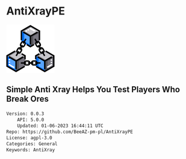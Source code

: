 # AntiXrayPE
<img src="https://raw.githubusercontent.com/BeeAZ-pm-pl/AntiXrayPE/15f005e72397a89b68c77ad3a28aaa9f22195c0d/icon.png" width="128" height="128" />

## Simple Anti Xray Helps You Test Players Who Break Ores
```properties
Version: 0.0.3
    API: 5.0.0
    Updated: 01-06-2023 16:44:11 UTC
Repo: https://github.com/BeeAZ-pm-pl/AntiXrayPE
License: agpl-3.0
Categories: General
Keywords: AntiXray
```